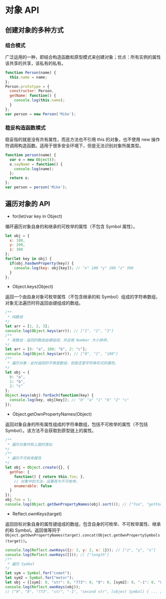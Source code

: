 # 对象 API

## 创建对象的多种方式

### 组合模式

广泛运用的一种，即结合构造函数和原型模式来创建对象；优点：所有实例的属性该共享的共享，该私有的私有。

```js
function Person(name) {
  this.name = name;
};
Person.prototype = {
  constructor: Person,
  getName: function() {
    console.log(this.name);
  }
};
var person = new Person('Mike');
```

### 稳妥构造函数模式

稳妥指的就是没有共有属性，而且方法也不引用 this 的对象，也不使用 new 操作符调用构造函数。适用于很多安全环境下，但是无法识别对象所属类型。

```js
function person(name) {
  var o = new Object();
  o.sayName = function() {
    console.log(name);
  };
  return o;
};
var person = person('Mike');
```

## 遍历对象的 API

- for(let/var key in Object)

循环遍历对象自身的和继承的可枚举的属性（不包含 Symbol 属性）。

```js
let obj = {
  x: 100,
  y: 200,
  z: 300
};
for(let key in obj) {
  if(obj.hasOwnProperty(key)) {
    console.log(key: obj[key]); // "x" 100 "y" 200 "z" 300
  }
};
```

- Object.keys(Object)

返回一个由自身对象可枚举属性（不包含继承的和 Symbol）组成的字符串数组，对象无法遍历时将返回由键组成的数组。

```js
/**
 * 纯数组
*/
let arr = [1, 2, 3];
console.log(Object.keys(arr)); // ["1", "2", "3"]
/**
 * 类数组：返回的数组由键组成，并且按 Number 大小排序。
*/
let arr = [0: "a", 100: "b", 2: "c"];
console.log(Object.keys(arr)); // ["0", "2", "100"]
/**
 * 遍历对象：此时返回的不再是数组，但是还是字符串形式的属性。
*/
let obj = {
  0: "a",
  1: "b",
  2: "c"
};
Object.keys(obj).forEach(function(key) {
  console.log(key, obj[key]); // "0" "a" "1" "b" "2" "c"
});
```

- Object.getOwnPropertyNames(Object)

返回对象自身的所有属性组成的字符串数组，包括不可枚举的属性（不包括 Symbol）。该方法不会获取到原型链上的属性。

```js
/**
 * 遍历对象时和上面的类似
*/
/**
 * 遍历不可枚举属性
*/
let obj = Object.create({}, {
  getFoo: {
    function() { return this.foo; },
    // 对象中的方法，设置其为不可枚举。
    enumerable: false
  }
});
obj.foo = 1;
console.log(Object.getOwnPropertyNames(obj).sort()); // ["foo", "getFoo"]
```

- Reflect.ownKeys(target)

返回目标对象自身的属性键组成的数组，包含自身的可枚举、不可枚举属性、继承的和 Symbol。返回值等同于 `Object.getOwnPropertyNames(target).concat(Object.getOwnPropertySymbols(target))`。

```js
console.log(Reflect.ownKeys({z: 3, y: 2, x: 1})); // ["z", "y", "x"]
console.log(Reflect.ownKeys([])); // ["length"]
/**
 * 遍历 Symbol
*/
let sym = Symbol.for("comet");
let sym2 = Symbol.for("metor");
let obj = {[sym]: 0, "str": 0, "773": 0, "0": 0, [sym2]: 0, "-1": 0, "8": 0, "second str": 0};
console.log(Reflect.ownKeys(obj));
// ["0", "8", "773", "str", "-1", "second str", [object Symbol] { ... }, [object Symbol] { ... }]
```
